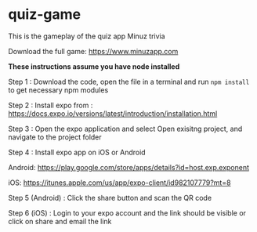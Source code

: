 # quiz-game
This is the gameplay of the quiz app Minuz trivia 

Download the full game: https://www.minuzapp.com

<b>These instructions assume you have node installed</b>

Step 1 : Download the code, open the file in a terminal and run <code>npm install</code> to get necessary npm modules

Step 2 : Install expo from : https://docs.expo.io/versions/latest/introduction/installation.html

Step 3 : Open the expo application and select Open exisitng project, and navigate to the project folder

Step 4 : Install expo app on iOS or Android
        
   Android: https://play.google.com/store/apps/details?id=host.exp.exponent
        
   iOS: https://itunes.apple.com/us/app/expo-client/id982107779?mt=8
        
Step 5 (Android) : Click the share button and scan the QR code

Step 6 (iOS) : Login to your expo account and the link should be visible or click on share and email the link
        


